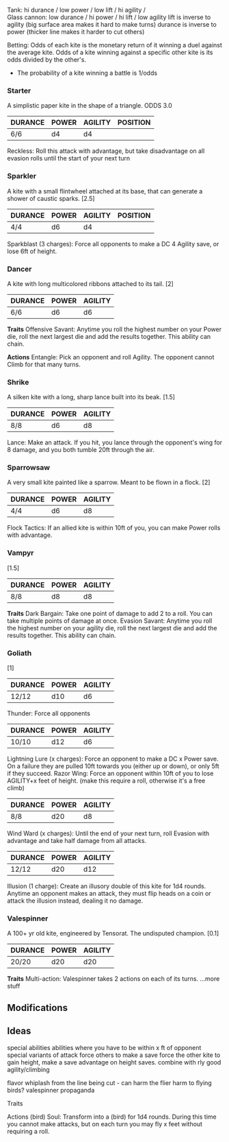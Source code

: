 
Tank: hi durance / low power /  low lift / hi agility /  
Glass cannon: low durance / hi power / hi lift / low agility
lift is inverse to agility (big surface area makes it hard to make turns)
durance is inverse to power (thicker line makes it harder to cut others)

Betting: Odds of each kite is the monetary return of it winning a duel against the average kite. Odds of a kite winning against a specific other kite is its odds divided by the other's.
- The probability of a kite winning a battle is 1/odds
### Starter
A simplistic paper kite in the shape of a triangle. ODDS 3.0

| DURANCE | POWER | AGILITY | POSITION |
| ------- | ----- | ------- | -------- |
| 6/6     | d4    | d4      |          |
Reckless: Roll this attack with advantage, but take disadvantage on all evasion rolls until the start of your next turn

### Sparkler
A kite with a small flintwheel attached at its base, that can generate a shower of caustic sparks. [2.5]

| DURANCE | POWER | AGILITY | POSITION |
| ------- | ----- | ------- | -------- |
| 4/4     | d6    | d4      |          |
Sparkblast (3 charges): Force all opponents to make a DC 4 Agility save, or lose 6ft of height. 

### Dancer
A kite with long multicolored ribbons attached to its tail. [2]

| DURANCE | POWER | AGILITY |
| ------- | ----- | ------- |
| 6/6     | d6    | d6      |
**Traits**
Offensive Savant: Anytime you roll the highest number on your Power die, roll the next largest die and add the results together. This ability can chain. 

**Actions**
Entangle: Pick an opponent and roll Agility. The opponent cannot Climb for that many turns. 

### Shrike
A silken kite with a long, sharp lance built into its beak. [1.5]

| DURANCE | POWER | AGILITY |
| ------- | ----- | ------- |
| 8/8     | d6    | d8      |
Lance: Make an attack. If you hit, you lance through the opponent's wing for 8 damage, and you both tumble 20ft through the air. 

### Sparrowsaw
A very small kite painted like a sparrow. Meant to be flown in a flock. [2]

| DURANCE | POWER | AGILITY |
| ------- | ----- | ------- |
| 4/4     | d6    | d8      |
Flock Tactics: If an allied kite is within 10ft of you, you can make Power rolls with advantage. 

### Vampyr
[1.5]

| DURANCE | POWER | AGILITY |
| ------- | ----- | ------- |
| 8/8     | d8    | d8      |
**Traits**
Dark Bargain: Take one point of damage to add 2 to a roll. You can take multiple points of damage at once. 
Evasion Savant: Anytime you roll the highest number on your agility die, roll the next largest die and add the results together. This ability can chain. 

### Goliath
[1]

| DURANCE | POWER | AGILITY |
| ------- | ----- | ------- |
| 12/12   | d10   | d6      |
Thunder: Force all opponents 

| DURANCE | POWER | AGILITY |
| ------- | ----- | ------- |
| 10/10   | d12   | d6      |
Lightning Lure (x charges): Force an opponent to make a DC x Power save. On a failure they are pulled 10ft towards you (either up or down), or only 5ft if they succeed.
Razor Wing: Force an opponent within 10ft of you to lose AGILITY+x feet of height. (make this require a roll, otherwise it's a free climb)

| DURANCE | POWER | AGILITY |
| ------- | ----- | ------- |
| 8/8     | d20   | d8      |
Wind Ward (x charges): Until the end of your next turn, roll Evasion with advantage and take half damage from all attacks. 

| DURANCE | POWER | AGILITY |
| ------- | ----- | ------- |
| 12/12   | d20   | d12     |
Illusion (1 charge): Create an illusory double of this kite for 1d4 rounds. Anytime an opponent makes an attack, they must flip heads on a coin or attack the illusion instead, dealing it no damage. 

### Valespinner

A 100+ yr old kite, engineered by Tensorat. The undisputed champion. [0.1]

| DURANCE | POWER | AGILITY |
| ------- | ----- | ------- |
| 20/20   | d20   | d20     |
**Traits**
Multi-action: Valespinner takes 2 actions on each of its turns.
...more stuff

## Modifications


## Ideas

special abilities
abilities where you have to be within x ft of opponent
special variants of attack
force others to make a save
force the other kite to gain height, make a save
advantage on height saves. combine with rly good agility/climbing

flavor
whiplash from the line being cut - can harm the flier
harm to flying birds? valespinner propaganda

Traits

Actions
(bird) Soul: Transform into a (bird) for 1d4 rounds. During this time you cannot make attacks, but on each turn you may fly x feet without requiring a roll. 

